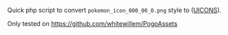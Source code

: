 Quick php script to convert `pokemon_icon_000_00_0.png` style to ([UICONS](https://github.com/UIcons/UIcons/blob/main/README.md)).

Only tested on https://github.com/whitewillem/PogoAssets
